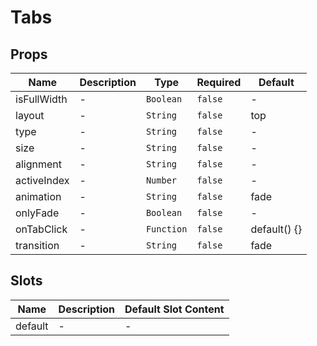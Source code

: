 # Tabs

## Props

<!-- @vuese:Tabs:props:start -->
|Name|Description|Type|Required|Default|
|---|---|---|---|---|
|isFullWidth|-|`Boolean`|`false`|-|
|layout|-|`String`|`false`|top|
|type|-|`String`|`false`|-|
|size|-|`String`|`false`|-|
|alignment|-|`String`|`false`|-|
|activeIndex|-|`Number`|`false`|-|
|animation|-|`String`|`false`|fade|
|onlyFade|-|`Boolean`|`false`|-|
|onTabClick|-|`Function`|`false`|default() {}|
|transition|-|`String`|`false`|fade|

<!-- @vuese:Tabs:props:end -->


## Slots

<!-- @vuese:Tabs:slots:start -->
|Name|Description|Default Slot Content|
|---|---|---|
|default|-|-|

<!-- @vuese:Tabs:slots:end -->


